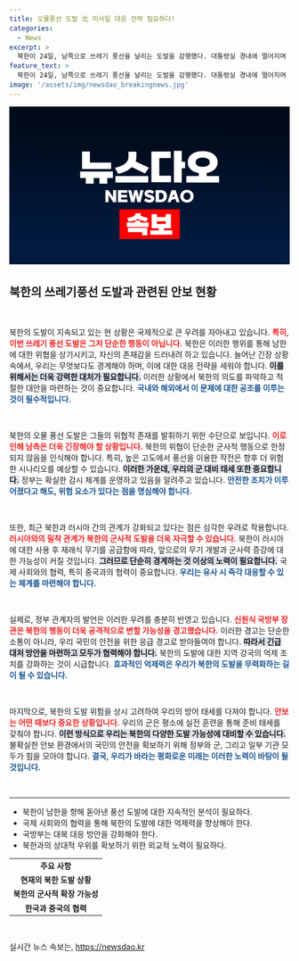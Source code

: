 ```yaml
---
title: 오물풍선 도발 北 미사일 대응 전략 필요하다!
categories:
  - News
excerpt: >
  북한이 24일, 남쪽으로 쓰레기 풍선을 날리는 도발을 감행했다. 대통령실 경내에 떨어지며 긴장이 고조된 가운데, 북러 밀착 관계가 배경으로 거론된다. 과연 북한의 무모한 도발에 맞서기 위한 강력한 대응이 필요할까?
feature_text: >
  북한이 24일, 남쪽으로 쓰레기 풍선을 날리는 도발을 감행했다. 대통령실 경내에 떨어지며 긴장이 고조된 가운데, 북러 밀착 관계가 배경으로 거론된다. 과연 북한의 무모한 도발에 맞서기 위한 강력한 대응이 필요할까?
image: '/assets/img/newsdao_breakingnews.jpg'
---
```


<p><img src="/assets/img/newsdao_breakingnews.jpg" alt="bookingtag 속보" /></p>

<h2 data-ke-size="size26">북한의 쓰레기풍선 도발과 관련된 안보 현황</h2>

<p data-ke-size="size16">&nbsp;</p>

<p>북한의 도발이 지속되고 있는 현 상황은 국제적으로 큰 우려를 자아내고 있습니다. <b><span style="color: #ee2323;">특히, 이번 쓰레기 풍선 도발은 그저 단순한 행동이 아닙니다.</span></b> 북한은 이러한 행위를 통해 남한에 대한 위협을 상기시키고, 자신의 존재감을 드러내려 하고 있습니다. 늘어난 긴장 상황 속에서, 우리는 무엇보다도 경계해야 하며, 이에 대한 대응 전략을 세워야 합니다. <b><span style="background-color: #21538527;">이를 위해서는 더욱 강력한 대처가 필요합니다.</span></b> 이러한 상황에서 북한의 의도를 파악하고 적절한 대안을 마련하는 것이 중요합니다. <b><span style="color: #1a5490;">국내와 해외에서 이 문제에 대한 공조를 이루는 것이 필수적입니다.</span></b></p>

<p data-ke-size="size16">&nbsp;</p>

<p>북한의 오물 풍선 도발은 그들의 위협적 존재를 발휘하기 위한 수단으로 보입니다. <b><span style="color: #ee2323;">이로 인해 남측은 더욱 긴장해야 할 상황입니다.</span></b> 북한의 위협이 단순한 군사적 행동으로 한정되지 않음을 인식해야 합니다. 특히, 높은 고도에서 풍선을 이용한 작전은 향후 더 위험한 시나리오를 예상할 수 있습니다. <b><span style="background-color: #21538527;">이러한 가운데, 우리의 군 대비 태세 또한 중요합니다.</span></b> 정부는 확실한 감시 체계를 운영하고 있음을 알려주고 있습니다. <b><span style="color: #1a5490;">안전한 조치가 이루어졌다고 해도, 위험 요소가 있다는 점을 명심해야 합니다.</span></b></p>

<p data-ke-size="size16">&nbsp;</p>

<p>또한, 최근 북한과 러시아 간의 관계가 강화되고 있다는 점은 심각한 우려로 작용합니다. <b><span style="color: #ee2323;">러시아와의 밀착 관계가 북한의 군사적 도발을 더욱 자극할 수 있습니다.</span></b> 북한이 러시아에 대한 사용 후 재래식 무기를 공급함에 따라, 앞으로의 무기 개발과 군사력 증강에 대한 가능성이 커질 것입니다. <b><span style="background-color: #21538527;">그러므로 단순히 경계하는 것 이상의 노력이 필요합니다.</span></b> 국제 사회와의 협력, 특히 중국과의 협력이 중요합니다. <b><span style="color: #1a5490;">우리는 유사 시 즉각 대응할 수 있는 체계를 마련해야 합니다.</span></b></p>

<p data-ke-size="size16">&nbsp;</p>

<p>실제로, 정부 관계자의 발언은 이러한 우려를 충분히 반영고 있습니다. <b><span style="color: #ee2323;">신원식 국방부 장관은 북한의 행동이 더욱 공격적으로 변할 가능성을 경고했습니다.</span></b> 이러한 경고는 단순한 소통이 아니라, 우리 국민의 안전을 위한 응급 경고로 받아들여야 합니다. <b><span style="background-color: #21538527;">따라서 긴급 대처 방안을 마련하고 모두가 협력해야 합니다.</span></b> 북한의 도발에 대한 지역 강국의 억제 조치를 강화하는 것이 시급합니다. <b><span style="color: #1a5490;">효과적인 억제력은 우리가 북한의 도발을 무력화하는 길이 될 수 있습니다.</span></b></p>

<p data-ke-size="size16">&nbsp;</p>

<p>마지막으로, 북한의 도발 위험을 상시 고려하여 우리의 방어 태세를 다져야 합니다. <b><span style="color: #ee2323;">안보는 어떤 때보다 중요한 상황입니다.</span></b> 우리의 군은 평소에 실전 훈련을 통해 준비 태세를 갖춰야 합니다. <b><span style="background-color: #21538527;">이런 방식으로 우리는 북한의 다양한 도발 가능성에 대비할 수 있습니다.</span></b> 불확실한 안보 환경에서의 국민의 안전을 확보하기 위해 정부와 군, 그리고 일부 기관 모두가 힘을 모아야 합니다. <b><span style="color: #1a5490;">결국, 우리가 바라는 평화로운 미래는 이러한 노력이 바탕이 될 것입니다.</span></b></p>

<p data-ke-size="size16">&nbsp;</p>

<hr />

<ul>
<li>북한이 남한을 향해 돋아낸 풍선 도발에 대한 지속적인 분석이 필요하다.</li>
<li>국제 사회와의 협력을 통해 북한의 도발에 대한 억제력을 향상해야 한다.</li>
<li>국방부는 대북 대응 방안을 강화해야 한다.</li>
<li>북한과의 상대적 우위를 확보하기 위한 외교적 노력이 필요하다.</li>
</ul>

<table>
<tr>
<td style="text-align: center; height: 17px;"><b>주요 사항</b></td>
</tr>
<tr>
<td style="text-align: center; height: 17px;"><b>현재의 북한 도발 상황</b></td>
</tr>
<tr>
<td style="text-align: center; height: 17px;"><b>북한의 군사적 확장 가능성</b></td>
</tr>
<tr>
<td style="text-align: center; height: 17px;"><b>한국과 중국의 협력</b></td>
</tr>
</table>

<p data-ke-size="size16">&nbsp;</p>
실시간 뉴스 속보는, <a href="https://newsdao.kr" rel="dofollow">https://newsdao.kr</a>


